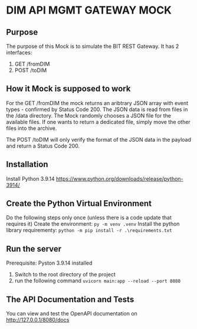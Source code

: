 # DIM API MGMT GATEWAY MOCK
## Purpose
The purpose of this Mock is to simulate the BIT REST Gateway. It has 2 interfaces:
 1) GET /fromDIM
 2) POST /toDIM

## How it Mock is supposed to work
For the GET /fromDIM the mock returns an aribtrary JSON array with event types - confirmed by Status Code 200. The JSON data is read from files in the /data directory. The Mock randomly chooses a JSON file for the available files. If one wants to return a dedicated file, simply move the other files into the archive.

The POST /toDIM will only verify the format of the JSON data in the payload and return a Status Code 200. 

## Installation

Install Python 3.9.14
https://www.python.org/downloads/release/python-3914/

## Create the Python Virtual Environment

Do the following steps only once (unless there is a code update that requires it)
Create the environment: `py -m venv .venv`
Install the python library requirementy: `python -m pip install -r .\requirements.txt`

## Run the server

Prerequisite: Pyston 3.9.14 installed
1) Switch to the root directory of the project
2) run the following command `uvicorn main:app --reload --port 8080`

## The API Documentation and Tests

You can view and test the OpenAPI documentation on http://127.0.0.1/8080/docs


